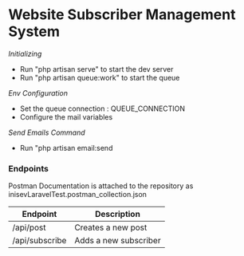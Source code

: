 <h1>Website Subscriber Management System</h1>

<p><em>Initializing</em></p>
<ul>
    <li>Run "php artisan serve" to start the dev server</li>
    <li>Run "php artisan queue:work" to start the queue</li>
</ul>

<p><em>Env Configuration</em><p>
<ul>
    <li>Set the queue connection : QUEUE_CONNECTION</li>
    <li>Configure the mail variables</li>
</ul>

<p><em>Send Emails Command</em></p>
<ul>
<li>Run "php artisan email:send</li>
</ul>

<h3>Endpoints</h3>
<p>Postman Documentation is attached to the repository as inisevLaravelTest.postman_collection.json</p>
<table>
    <thead>
        <th>Endpoint</th>
        <th>Description</th>
    </thead>
<tbody>
    <tr>
        <td>/api/post</td>
        <td>Creates a new post</td>
    </tr>
    <tr>
        <td>/api/subscribe</td>
        <td>Adds a new subscriber</td>
    </tr>
</tbody>
</table>
